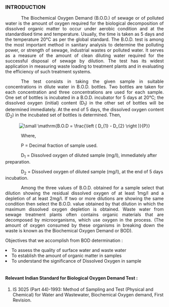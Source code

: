 ### INTRODUCTION<br>

<p style="text-indent:50px; text-align:justify;">The Biochemical Oxygen Demand (B.O.D.) of sewage or of polluted water is the amount of oxygen required for the biological decomposition of dissolved organic matter to occur under aerobic condition and at the standardised time and temperature. Usually, the time is taken as 5 days and the temperature 20&deg;C as per the global standard. The B.O.D. test is among the most important method in sanitary analysis to determine the polluting power, or strength of sewage, industrial wastes or polluted water. It serves as a measure of the amount of clean diluting water required for the successful disposal of sewage by dilution. The test has its widest application in measuring waste loading to treatment plants and in evaluating the efficiency of such treatment systems.</p>

<p style="text-indent:50px; text-align:justify;">The test consists in taking the given sample in suitable concentrations in dilute water in B.O.D. bottles. Two bottles are taken for each concentration and three concentrations are used for each sample. One set of bottles is incubated in a B.O.D. incubator for 5 days at 20&deg;C; the dissolved oxygen (initial) content (D<sub>1</sub>) in the other set of bottles will be determined immediately. At the end of 5 days, the dissolved oxygen content (D<sub>2</sub>) in the incubated set of bottles is determined. Then,</p>

<center><img src="http://latex.codecogs.com/gif.latex?\small&space;\mathrm{B.O.D&space;=&space;\frac{\left&space;(&space;D_{1}&space;-&space;D_{2}&space;\right&space;)}{P}}" title="\small \mathrm{B.O.D = \frac{\left ( D_{1} - D_{2} \right )}{P}}" /></center>

<p style="text-indent:50px;">Where,</p>

<p style="text-indent:50px;"><p style="text-indent:50px;">P = Decimal fraction of sample used.</p>

<p style="text-indent:50px;">D<sub>1</sub> = Dissolved oxygen of diluted sample (mg/l), immediately after preparation.</p>

<p style="text-indent:50px;">D<sub>2</sub> = Dissolved oxygen of diluted sample (mg/l), at the end of 5 days incubation.</p>

<p style="text-indent:50px; text-align:justify;">Among the three values of B.O.D. obtained for a sample select that dilution showing the residual dissolved oxygen of at least 1mg/l and a depletion of at least 2mg/l. If two or more dilutions are showing the same condition then select the B.O.D. value obtained by that dilution in which the maximum dissolved oxygen depletion is obtained. Waste water from sewage treatment plants often contains organic materials that are decomposed by microorganisms, which use oxygen in the process. (The amount of oxygen consumed by these organisms in breaking down the waste is known as the Biochemical Oxygen Demand or BOD).</p>

Objectives that we accomplish from BOD determination :
<li>To assess the quality of surface water and waste water</li>
<li>To establish the amount of organic matter in samples</li>
<li>To understand the significance of Dissolved Oxygen in sample</li></br>

#### Relevant Indian Standard for Biological Oxygen Demand Test :
1. IS 3025 (Part 44)-1993: Method of Sampling and Test (Physical and Chemical) for Water and Wastewater, Biochemical Oxygen demand, First Revision.
